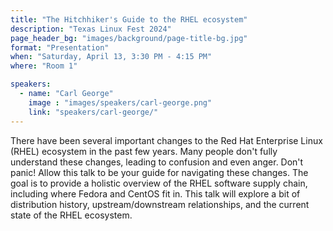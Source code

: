 ```yaml
---
title: "The Hitchhiker's Guide to the RHEL ecosystem"
description: "Texas Linux Fest 2024"
page_header_bg: "images/background/page-title-bg.jpg"
format: "Presentation"
when: "Saturday, April 13, 3:30 PM - 4:15 PM"
where: "Room 1"

speakers:
  - name: "Carl George"
    image : "images/speakers/carl-george.png"
    link: "speakers/carl-george/"
---
```


There have been several important changes to the Red Hat Enterprise Linux
(RHEL) ecosystem in the past few years. Many people don't fully understand
these changes, leading to confusion and even anger. Don't panic! Allow this
talk to be your guide for navigating these changes. The goal is to provide a
holistic overview of the RHEL software supply chain, including where Fedora and
CentOS fit in. This talk will explore a bit of distribution history,
upstream/downstream relationships, and the current state of the RHEL ecosystem.

